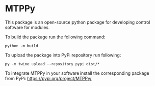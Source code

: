 # MTPPy
This package is an open-source python package for developing control software for modules.

To build the package run the following command:
```console
python -m build
```

To upload the package into PyPi repository run following:
```console
py -m twine upload --repository pypi dist/*
```

To integrate MTPPy in your software install the corresponding package from PyPi:
https://pypi.org/project/MTPPy/
